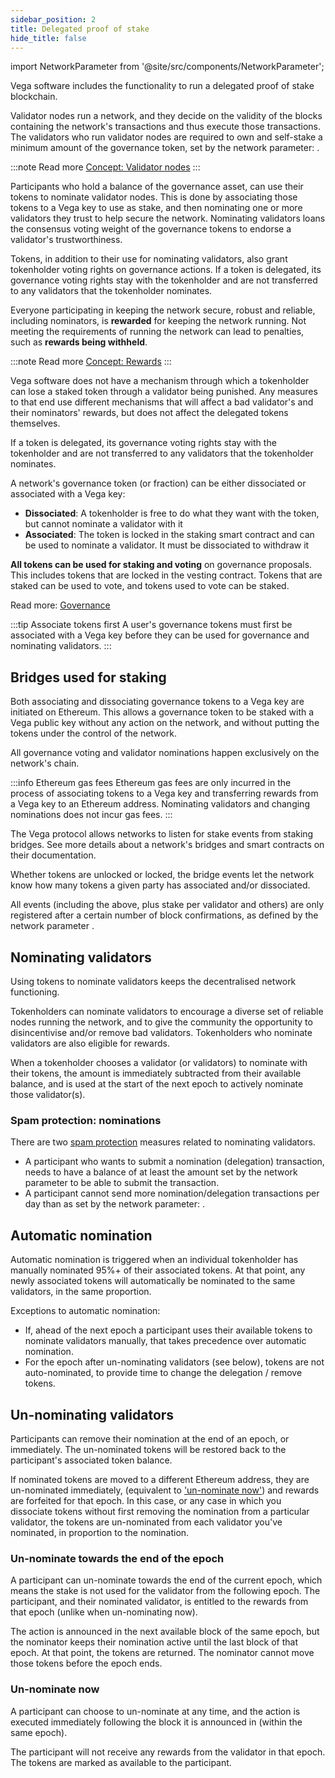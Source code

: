```yaml
---
sidebar_position: 2
title: Delegated proof of stake
hide_title: false
---
```


import NetworkParameter from '@site/src/components/NetworkParameter';

Vega software includes the functionality to run a delegated proof of stake blockchain.

Validator nodes run a network, and they decide on the validity of the blocks containing the network's transactions and thus execute those transactions. The validators who run validator nodes are required to own and self-stake a minimum amount of the governance token, set by the network parameter: <NetworkParameter frontMatter={frontMatter} param="validators.delegation.minAmount" />.

:::note Read more
[Concept: Validator nodes](./validator-nodes.md)
:::

Participants who hold a balance of the governance asset, can use their tokens to nominate validator nodes. This is done by associating those tokens to a Vega key to use as stake, and then nominating one or more validators they trust to help secure the network. Nominating validators loans the consensus voting weight of the governance tokens to endorse a validator's trustworthiness.

Tokens, in addition to their use for nominating validators, also grant tokenholder voting rights on governance actions. If a token is delegated, its governance voting rights stay with the tokenholder and are not transferred to any validators that the tokenholder nominates.

Everyone participating in keeping the network secure, robust and reliable, including nominators, is **rewarded** for keeping the network running. Not meeting the requirements of running the network can lead to penalties, such as **rewards being withheld**.

:::note Read more
[Concept: Rewards](./validator-scores-and-rewards.md)
:::

Vega software does not have a mechanism through which a tokenholder can lose a staked token through a validator being punished. Any measures to that end use different mechanisms that will affect a bad validator's and their nominators' rewards, but does not affect the delegated tokens themselves.

If a token is delegated, its governance voting rights stay with the tokenholder and are not transferred to any validators that the tokenholder nominates.

A network's governance token (or fraction) can be either dissociated or associated with a Vega key:

* **Dissociated**: A tokenholder is free to do what they want with the token, but cannot nominate a validator with it
* **Associated**: The token is locked in the staking smart contract and can be used to nominate a validator. It must be dissociated to withdraw it

**All tokens can be used for staking and voting** on governance proposals. This includes tokens that are locked in the vesting contract. Tokens that are staked can be used to vote, and tokens used to vote can be staked.

Read more: [Governance](../governance/index.md)

:::tip Associate tokens first
A user's governance tokens must first be associated with a Vega key before they can be used for governance and nominating validators.
:::

## Bridges used for staking
Both associating and dissociating governance tokens to a Vega key are initiated on Ethereum. This allows a governance token to be staked with a Vega public key without any action on the network, and without putting the tokens under the control of the network.

All governance voting and validator nominations happen exclusively on the network's chain.

:::info Ethereum gas fees
Ethereum gas fees are only incurred in the process of associating tokens to a Vega key and transferring rewards from a Vega key to an Ethereum address. Nominating validators and changing nominations does not incur gas fees.
:::

The Vega protocol allows networks to listen for stake events from staking bridges. See more details about a network's bridges and smart contracts on their documentation.

Whether tokens are unlocked or locked, the bridge events let the network know how many tokens a given party has associated and/or dissociated.

All events (including the above, plus stake per validator and others) are only registered after a certain number of block confirmations, as defined by the network parameter <NetworkParameter frontMatter={frontMatter} param="blockchains.ethereumConfig" />.

## Nominating validators
Using tokens to nominate validators keeps the decentralised network functioning.

Tokenholders can nominate validators to encourage a diverse set of reliable nodes running the network, and to give the community the opportunity to disincentivise and/or remove bad validators. Tokenholders who nominate validators are also eligible for rewards.

When a tokenholder chooses a validator (or validators) to nominate with their tokens, the amount is immediately subtracted from their available balance, and is used at the start of the next epoch to actively nominate those validator(s).

### Spam protection: nominations
There are two [spam protection](./network#spam-protection) measures related to nominating validators.
* A participant who wants to submit a nomination (delegation) transaction, needs to have a balance of at least the amount set by the network parameter <NetworkParameter frontMatter={frontMatter} param="spam.protection.delegation.min.tokens" />  to be able to submit the transaction.
* A participant cannot send more nomination/delegation transactions per day than as set by the network parameter: <NetworkParameter frontMatter={frontMatter} param="spam.protection.max.delegations" />.

## Automatic nomination
Automatic nomination is triggered when an individual tokenholder has manually nominated 95%+ of their associated tokens. At that point, any newly associated tokens will automatically be nominated to the same validators, in the same proportion.

Exceptions to automatic nomination:
* If, ahead of the next epoch a participant uses their available tokens to nominate validators manually, that takes precedence over automatic nomination.
* For the epoch after un-nominating validators (see below), tokens are not auto-nominated, to provide time to change the delegation / remove tokens.

## Un-nominating validators
Participants can remove their nomination at the end of an epoch, or immediately. The un-nominated tokens will be restored back to the participant's associated token balance.

If nominated tokens are moved to a different Ethereum address, they are un-nominated immediately, (equivalent to ['un-nominate now'](#un-nominate-now)) and rewards are forfeited for that epoch. In this case, or any case in which you dissociate tokens without first removing the nomination from a particular validator, the tokens are un-nominated from each validator you've nominated, in proportion to the nomination.

### Un-nominate towards the end of the epoch
A participant can un-nominate towards the end of the current epoch, which means the stake is not used for the validator from the following epoch. The participant, and their nominated validator, is entitled to the rewards from that epoch (unlike when un-nominating now).

The action is announced in the next available block of the same epoch, but the nominator keeps their nomination active until the last block of that epoch. At that point, the tokens are returned. The nominator cannot move those tokens before the epoch ends.

### Un-nominate now
A participant can choose to un-nominate at any time, and the action is executed immediately following the block it is announced in (within the same epoch).

The participant will not receive any rewards from the validator in that epoch. The tokens are marked as available to the participant.
